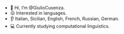 - 🍝 Hi, I’m @GiulioCusenza.
- 😛 Interested in languages.
- 👂 Italian, Sicilian, English, French, Russian, German.
- 💻 Currently studying computational linguistics.
